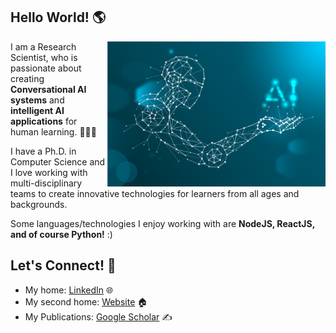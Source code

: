 ## Hello World! 🌎 

<a href="https://github.com/mckolu/mckolu/blob/main/1.png"><img align="right" width="349" height="auto" src="https://github.com/mckolu/mckolu/blob/main/1.png"></a>

<!-- <a href="https://github.com/mckolu/mckolu/blob/main/python.jpg"><img align="right" width="349" height="auto" src="https://github.com/mckolu/mckolu/blob/main/python.jpg"></a> -->

I am a Research Scientist, who is passionate about creating **Conversational AI systems** and **intelligent AI applications** for human learning. 👨🏻‍💻

I have a Ph.D. in Computer Science and I love working with multi-disciplinary teams to create innovative technologies for learners from all ages and backgrounds. 

Some languages/technologies I enjoy working with are **NodeJS, ReactJS, and of course Python!** :)  

## Let's Connect! 🤝

- My home: <a href="https://www.linkedin.com/in/mehmet-celepkolu/">LinkedIn</a> 🌐
- My second home: <a href="https://mckolu.github.io/">Website</a>  🏠 
- My Publications: <a href="https://scholar.google.com/citations?user=Lfj38jUAAAAJ&hl=en">Google Scholar</a> ✍️

<b>
 
 
